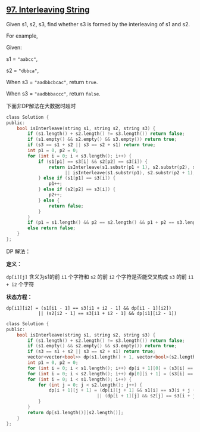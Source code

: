 ## [97. Interleaving String](https://leetcode.com/problems/interleaving-string/#/description)

Given s1, s2, s3, find whether s3 is formed by the interleaving of s1 and s2.

For example,

Given:

s1 = `"aabcc"`,

s2 = `"dbbca"`,

When s3 = `"aadbbcbcac"`, return `true`.

When s3 = `"aadbbbaccc"`, return `false`.

下面非DP解法在大数据时超时

```c
class Solution {
public:
    bool isInterleave(string s1, string s2, string s3) {
        if (s1.length() + s2.length() != s3.length()) return false;
        if (s1.empty() && s2.empty() && s3.empty()) return true;
        if (s3 == s1 + s2 || s3 == s2 + s1) return true;
        int p1 = 0, p2 = 0;
        for (int i = 0; i < s3.length(); i++) {
            if (s1[p1] == s3[i] && s2[p2] == s3[i]) {
                return isInterleave(s1.substr(p1 + 1), s2.substr(p2), s3.substr(p1 + p2 + 1))
                      || isInterleave(s1.substr(p1), s2.substr(p2 + 1), s3.substr(p1 + p2 + 1));
            } else if (s1[p1] == s3[i]) {
                p1++;
            } else if (s2[p2] == s3[i]) {
                p2++;
            } else {
                return false;
            }
        }
        if (p1 = s1.length() && p2 == s2.length() && p1 + p2 == s3.length()) return true;
        else return false;
    }
};
```

DP 解法：

**定义：**

`dp[i][j]` 含义为s1的前 `i1` 个字符和 `s2` 的前 `i2` 个字符是否能交叉构成 `s3` 的前 `i1 + i2` 个字符

**状态方程：**

```
dp[i1][i2] = (s1[i1 - 1] == s3[i1 + i2 - 1] && dp[i1 - 1][i2])
            || (s2[i2 - 1] == s3[i1 + i2 - 1] && dp[i1][i2 - 1])
```


```c
class Solution {
public:
    bool isInterleave(string s1, string s2, string s3) {
        if (s1.length() + s2.length() != s3.length()) return false;
        if (s1.empty() && s2.empty() && s3.empty()) return true;
        if (s3 == s1 + s2 || s3 == s2 + s1) return true;
        vector<vector<bool>> dp(s1.length() + 1, vector<bool>(s2.length() + 1, true));
        int p1 = 0, p2 = 0;
        for (int i = 0; i < s1.length(); i++) dp[i + 1][0] = (s3[i] == s1[i] && dp[i][0]);
        for (int i = 0; i < s2.length(); i++) dp[0][i + 1] = (s3[i] == s2[i] && dp[0][i]);
        for (int i = 0; i < s1.length(); i++) {
            for (int j = 0; j < s2.length(); j++) {
                dp[i + 1][j + 1] = (dp[i][j + 1] && s1[i] == s3[i + j + 1])
                                  || (dp[i + 1][j] && s2[j] == s3[i + j + 1]);
            }
        }
        return dp[s1.length()][s2.length()];
    }
};
```